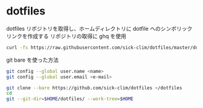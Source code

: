 # dotfiles

dotfiles リポジトリを取得し、ホームディレクトリに dotfile へのシンボリックリンクを作成する
リポジトリの取得に ghq を使用

```bash
curl -fs https://raw.githubusercontent.com/sick-clim/dotfiles/master/dotfiles_link.sh | bash -s
```

git bare を使った方法
```bash
git config --global user.name <name>
git config --global user.email <e-mail>

git clone --bare https://github.com/sick-clim/dotfiles ~/dotfiles
cd
git --git-dir=$HOME/dotfiles/ --work-tree=$HOME
```
